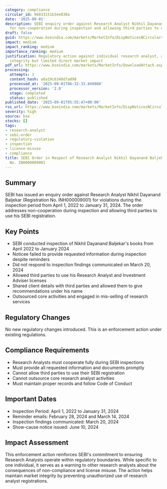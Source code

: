 ```yaml
---
category: compliance
circular_id: 96833151b3ee830a
date: '2025-09-01'
description: SEBI enquiry order against Research Analyst Nikhil Dayanand Baljekar
  for non-cooperation during inspection and allowing third parties to use his license.
draft: false
guid: https://www.bseindia.com/markets/MarketInfo/DispNoticesNCirculars.aspx?Noticeid={A6AA5589-F4C8-4D59-8B84-CB65D779000A}&noticeno=20250901-2&dt=09/01/2025&icount=2&totcount=3&flag=0
impact: medium
impact_ranking: medium
importance_ranking: medium
justification: Regulatory action against individual research analyst, affects market
  integrity but limited direct market impact
pdf_url: https://www.bseindia.com/markets/MarketInfo/DownloadAttach.aspx?id=20250901-2&attachedId=cec5689e-25d2-465b-a779-47c5034ffeb7
processing:
  attempts: 1
  content_hash: a8a19c6340d7a098
  processed_at: '2025-09-01T06:32:33.849808'
  processor_version: '2.0'
  stage: completed
  status: published
published_date: '2025-09-01T05:55:47+00:00'
rss_url: https://www.bseindia.com/markets/MarketInfo/DispNoticesNCirculars.aspx?Noticeid={A6AA5589-F4C8-4D59-8B84-CB65D779000A}&noticeno=20250901-2&dt=09/01/2025&icount=2&totcount=3&flag=0
severity: high
source: bse
stocks: []
tags:
- research-analyst
- sebi-order
- regulatory-violation
- inspection
- license-misuse
- compliance
title: SEBI Order in Respect of Research Analyst Nikhil Dayanand Baljekar - Registration
  No. INH000009001
---
```


## Summary

SEBI has issued an enquiry order against Research Analyst Nikhil Dayanand Baljekar (Registration No. INH000009001) for violations during the inspection period from April 1, 2022 to January 31, 2024. The order addresses non-cooperation during inspection and allowing third parties to use his SEBI registration.

## Key Points

- SEBI conducted inspection of Nikhil Dayanand Baljekar's books from April 2022 to January 2024
- Noticee failed to provide requested information during inspection despite reminders
- Did not respond to inspection findings communicated on March 20, 2024
- Allowed third parties to use his Research Analyst and Investment Adviser licenses
- Shared client details with third parties and allowed them to give recommendations under his name
- Outsourced core activities and engaged in mis-selling of research services

## Regulatory Changes

No new regulatory changes introduced. This is an enforcement action under existing regulations.

## Compliance Requirements

- Research Analysts must cooperate fully during SEBI inspections
- Must provide all requested information and documents promptly
- Cannot allow third parties to use their SEBI registration
- Cannot outsource core research analyst activities
- Must maintain proper records and follow Code of Conduct

## Important Dates

- Inspection Period: April 1, 2022 to January 31, 2024
- Reminder emails: February 28, 2024 and March 14, 2024
- Inspection findings communicated: March 20, 2024
- Show-cause notice issued: June 10, 2024

## Impact Assessment

This enforcement action reinforces SEBI's commitment to ensuring Research Analysts operate within regulatory boundaries. While specific to one individual, it serves as a warning to other research analysts about the consequences of non-compliance and license misuse. The action helps maintain market integrity by preventing unauthorized use of research analyst registrations.